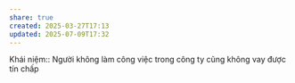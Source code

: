 ```yaml
---
share: true
created: 2025-03-27T17:13
updated: 2025-07-09T17:32
---
```

Khái niệm:: 
Người không làm công việc trong công ty cũng không vay được tín chấp
